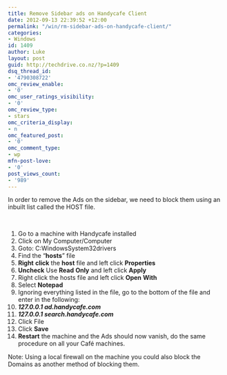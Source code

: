 ```yaml
---
title: Remove Sidebar ads on Handycafe Client
date: 2012-09-13 22:39:52 +12:00
permalink: "/win/rm-sidebar-ads-on-handycafe-client/"
categories:
- Windows
id: 1409
author: Luke
layout: post
guid: http://techdrive.co.nz/?p=1409
dsq_thread_id:
- '4790308722'
omc_review_enable:
- '0'
omc_user_ratings_visibility:
- '0'
omc_review_type:
- stars
omc_criteria_display:
- n
omc_featured_post:
- '0'
omc_comment_type:
- wp
mfn-post-love:
- '0'
post_views_count:
- '989'
---
```


In order to remove the Ads on the sidebar, we need to block them using an inbuilt list called the HOST file.

&nbsp;

<ol start="1">
  <li>
    Go to a machine with Handycafe installed
  </li>
  <li>
    Click on My Computer/Computer
  </li>
  <li>
    Goto: C:WindowsSystem32drivers
  </li>
  <li>
    Find the “<strong>hosts</strong>” file
  </li>
  <li>
    <strong>Right</strong> <strong>click</strong> the <strong>host</strong> file and left click <strong>Properties</strong>
  </li>
  <li>
    <strong>Uncheck</strong> Use <strong>Read</strong> <strong>Only</strong> and left click <strong>Apply</strong>
  </li>
  <li>
    Right click the hosts file and left click <strong>Open</strong> <strong>With</strong>
  </li>
  <li>
    Select <strong>Notepad</strong>
  </li>
  <li>
    Ignoring everything listed in the file, go to the bottom of the file and enter in the following:
  </li>
  <li>
    <strong><em>127.0.0.1 ad.handycafe.com</em></strong><strong></strong>
  </li>
  <li>
    <strong><em>127.0.0.1 search.handycafe.com</em></strong><strong></strong>
  </li>
  <li>
    Click File
  </li>
  <li>
    Click <strong>Save</strong>
  </li>
  <li>
    <strong>Restart</strong> the machine and the Ads should now vanish, do the same procedure on all your Café machines.
  </li>
</ol>

Note: Using a local firewall on the machine you could also block the Domains as another method of blocking them.